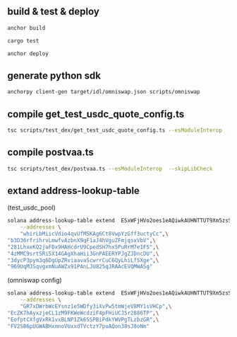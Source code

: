 ## build & test & deploy
```bash
anchor build

cargo test

anchor deploy
```

## generate python sdk
```bash
anchorpy client-gen target/idl/omniswap.json scripts/omniswap
```

## compile get_test_usdc_quote_config.ts
```bash
tsc scripts/test_dex/get_test_usdc_quote_config.ts --esModuleInterop  --skipLibCheck
```

## compile postvaa.ts
```bash
tsc scripts/test_dex/postvaa.ts --esModuleInterop  --skipLibCheck
```

## extand address-lookup-table
(test_usdc_pool)
```bash
solana address-lookup-table extend  ESxWFjHVo2oes1eAQiwkAUHNTTUT9Xm5zsSrE7QStYX8 \
    --addresses \
    "whirLbMiicVdio4qvUfM5KAg6Ct8VwpYzGff3uctyCc",\
"b3D36rfrihrvLmwfvAzbnX9qF1aJ4hVguZFmjqsxVbV",\
"281LhxeKQ2jaFDx9HAHcdrU9CpedSH7hx5PuRrM7e1FS",\
"4zMMC9srt5Ri5X14GAgXhaHii3GnPAEERYPJgZJDncDU",\
"3dycP3pym3q6DgUpZRviaavaScwrrCuC6QyLhiLfSXge",\
"969UqMJSqvgxmNuAWZx91PAnLJU825qJRAAcEVQMWASg"
```
(omniswap config)

```bash
solana address-lookup-table extend  ESxWFjHVo2oes1eAQiwkAUHNTTUT9Xm5zsSrE7QStYX8 \
    --addresses \
    "GR7xDWrbWcEYsnz1e5WDfy3iXvPw5tmWjeV8MY1sVHCp",\
"EcZK7hAyxzjeCL1zM9FKWeWcdziF4pFHiUCJ5r2886TP",\
"EofptCXfgVxRk1vxBLNP1Zk6SSPBiPdkYWVPgTLzbzGR",\
"FV2SB6pUGWABHxmnoVUxxdTVctzY7puAQon38sJ8oNm"
```